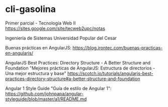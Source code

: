 # cli-gasolina
Primer parcial - Tecnología Web II
https://sites.google.com/site/tecweb2upc/notas

Ingeniería de Sistemas
Universidad Popular del Cesar

Buenas prácticas en AngularJS:
https://blog.irontec.com/buenas-practicas-en-angularjs/

AngularJS Best Practices: Directory Structure - A Better Structure and Foundation
"Mejores prácticas de AngularJS: Estructura de directorios - Una mejor estructura y base"
https://scotch.io/tutorials/angularjs-best-practices-directory-structure#a-better-structure-and-foundation

Angular 1 Style Guide "Guía de estilo de Angular 1":
https://github.com/johnpapa/angular-styleguide/blob/master/a1/README.md